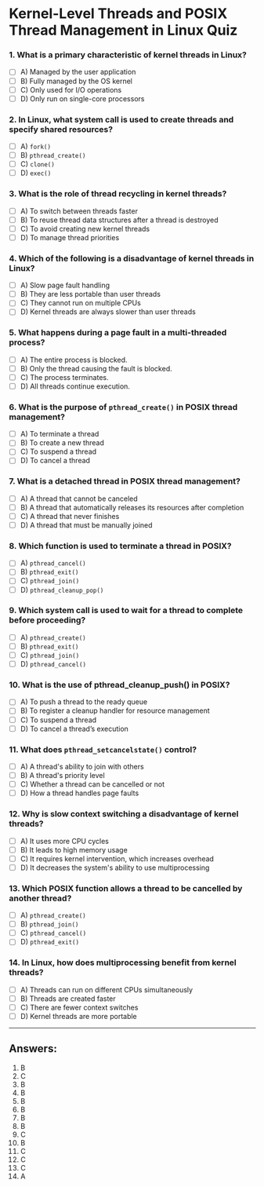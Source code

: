 # Kernel-Level Threads and POSIX Thread Management in Linux Quiz

### 1. What is a primary characteristic of **kernel threads** in Linux?
- [ ] A) Managed by the user application
- [ ] B) Fully managed by the OS kernel
- [ ] C) Only used for I/O operations
- [ ] D) Only run on single-core processors

### 2. In Linux, what system call is used to create threads and specify shared resources?
- [ ] A) `fork()`
- [ ] B) `pthread_create()`
- [ ] C) `clone()`
- [ ] D) `exec()`

### 3. What is the role of **thread recycling** in kernel threads?
- [ ] A) To switch between threads faster
- [ ] B) To reuse thread data structures after a thread is destroyed
- [ ] C) To avoid creating new kernel threads
- [ ] D) To manage thread priorities

### 4. Which of the following is a **disadvantage** of kernel threads in Linux?
- [ ] A) Slow page fault handling
- [ ] B) They are less portable than user threads
- [ ] C) They cannot run on multiple CPUs
- [ ] D) Kernel threads are always slower than user threads

### 5. What happens during a **page fault** in a multi-threaded process?
- [ ] A) The entire process is blocked.
- [ ] B) Only the thread causing the fault is blocked.
- [ ] C) The process terminates.
- [ ] D) All threads continue execution.

### 6. What is the purpose of `pthread_create()` in POSIX thread management?
- [ ] A) To terminate a thread
- [ ] B) To create a new thread
- [ ] C) To suspend a thread
- [ ] D) To cancel a thread

### 7. What is a **detached thread** in POSIX thread management?
- [ ] A) A thread that cannot be canceled
- [ ] B) A thread that automatically releases its resources after completion
- [ ] C) A thread that never finishes
- [ ] D) A thread that must be manually joined

### 8. Which function is used to **terminate** a thread in POSIX?
- [ ] A) `pthread_cancel()`
- [ ] B) `pthread_exit()`
- [ ] C) `pthread_join()`
- [ ] D) `pthread_cleanup_pop()`

### 9. Which system call is used to wait for a thread to complete before proceeding?
- [ ] A) `pthread_create()`
- [ ] B) `pthread_exit()`
- [ ] C) `pthread_join()`
- [ ] D) `pthread_cancel()`

### 10. What is the use of **pthread_cleanup_push()** in POSIX?
- [ ] A) To push a thread to the ready queue
- [ ] B) To register a cleanup handler for resource management
- [ ] C) To suspend a thread
- [ ] D) To cancel a thread’s execution

### 11. What does `pthread_setcancelstate()` control?
- [ ] A) A thread's ability to join with others
- [ ] B) A thread's priority level
- [ ] C) Whether a thread can be cancelled or not
- [ ] D) How a thread handles page faults

### 12. Why is **slow context switching** a disadvantage of kernel threads?
- [ ] A) It uses more CPU cycles
- [ ] B) It leads to high memory usage
- [ ] C) It requires kernel intervention, which increases overhead
- [ ] D) It decreases the system's ability to use multiprocessing

### 13. Which POSIX function allows a thread to be cancelled by another thread?
- [ ] A) `pthread_create()`
- [ ] B) `pthread_join()`
- [ ] C) `pthread_cancel()`
- [ ] D) `pthread_exit()`

### 14. In Linux, how does **multiprocessing** benefit from kernel threads?
- [ ] A) Threads can run on different CPUs simultaneously
- [ ] B) Threads are created faster
- [ ] C) There are fewer context switches
- [ ] D) Kernel threads are more portable

---

## Answers:
1. B  
2. C  
3. B  
4. B  
5. B  
6. B  
7. B  
8. B  
9. C  
10. B  
11. C  
12. C  
13. C  
14. A  
